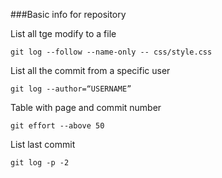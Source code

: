 ###Basic info for repository



List all tge modify to a file

```
git log --follow --name-only -- css/style.css
```


List all the commit from a specific user

```
git log --author=“USERNAME”
```


Table with page and commit number 

```
git effort --above 50
```

List last commit

```
git log -p -2
```

